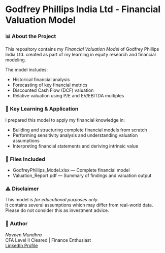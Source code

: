 # Godfrey Phillips India Ltd - Financial Valuation Model

### 📊 About the Project
This repository contains my *Financial Valuation Model* of Godfrey Phillips India Ltd. created as part of my learning in equity research and financial modeling.

The model includes:
- Historical financial analysis  
- Forecasting of key financial metrics  
- Discounted Cash Flow (DCF) valuation  
- Relative valuation using P/E and EV/EBITDA multiples  

### 🧠 Key Learning & Application
I prepared this model to apply my financial knowledge in:
- Building and structuring complete financial models from scratch  
- Performing sensitivity analysis and understanding valuation assumptions  
- Interpreting financial statements and deriving intrinsic value  

### 📂 Files Included
- GodfreyPhillips_Model.xlsx — Complete financial model  
- Valuation_Report.pdf — Summary of findings and valuation output  

### ⚠ Disclaimer
This model is *for educational purposes only*.  
It contains several assumptions which may differ from real-world data.  
Please do not consider this as investment advice.

### 👤 Author
*Naveen Mundhra*  
CFA Level II Cleared | Finance Enthusiast  
[LinkedIn Profile](https://www.linkedin.com/in/naveen-mundhra-907476256)
